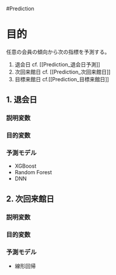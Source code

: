 #Prediction

# 目的

任意の会員の傾向から次の指標を予測する。
1. 退会日 cf. [[Prediction_退会日予測]]
2. 次回来館日 cf. [[Prediction_次回来館日]]
3. 目標来館日 cf.[[Prediction_目標来館日]]

## 1. 退会日

### 説明変数

### 目的変数

### 予測モデル

- XGBoost
- Random Forest
- DNN

## 2. 次回来館日

### 説明変数

### 目的変数

### 予測モデル

- 線形回帰





